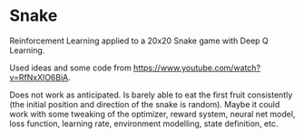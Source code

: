 # Snake

Reinforcement Learning applied to a 20x20 Snake game with Deep Q Learning.

Used ideas and some code from https://www.youtube.com/watch?v=RfNxXlO6BiA.

Does not work as anticipated. Is barely able to eat the first fruit consistently (the initial position and direction of the snake is random). Maybe it could work with some tweaking of the optimizer, reward system, neural net model, loss function, learning rate, environment modelling, state definition, etc.